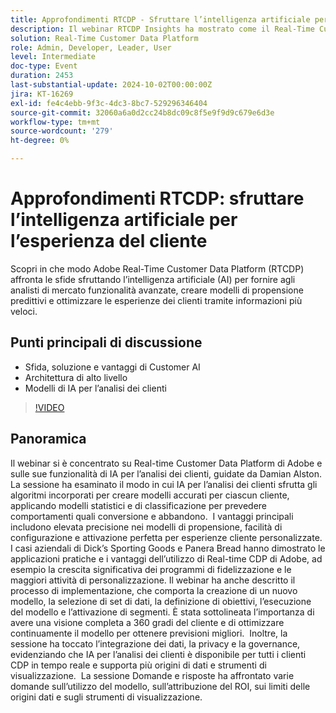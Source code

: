 ```yaml
---
title: Approfondimenti RTCDP - Sfruttare l’intelligenza artificiale per l’esperienza del cliente
description: Il webinar RTCDP Insights ha mostrato come il Real-Time Customer Data Platform di Adobe utilizza l’intelligenza artificiale per migliorare l’analisi di mercato, creare modelli predittivi e ottimizzare le esperienze dei clienti.
solution: Real-Time Customer Data Platform
role: Admin, Developer, Leader, User
level: Intermediate
doc-type: Event
duration: 2453
last-substantial-update: 2024-10-02T00:00:00Z
jira: KT-16269
exl-id: fe4c4ebb-9f3c-4dc3-8bc7-529296346404
source-git-commit: 32060a6a0d2cc24b8dc09c8f5e9f9d9c679e6d3e
workflow-type: tm+mt
source-wordcount: '279'
ht-degree: 0%

---
```


# Approfondimenti RTCDP: sfruttare l’intelligenza artificiale per l’esperienza del cliente

Scopri in che modo Adobe Real-Time Customer Data Platform (RTCDP) affronta le sfide sfruttando l’intelligenza artificiale (AI) per fornire agli analisti di mercato funzionalità avanzate, creare modelli di propensione predittivi e ottimizzare le esperienze dei clienti tramite informazioni più veloci.

## Punti principali di discussione

* Sfida, soluzione e vantaggi di Customer AI
* Architettura di alto livello
* Modelli di IA per l’analisi dei clienti

>[!VIDEO](https://video.tv.adobe.com/v/3434919/?learn=on)

## Panoramica

Il webinar si è concentrato su Real-time Customer Data Platform di Adobe e sulle sue funzionalità di IA per l’analisi dei clienti, guidate da Damian Alston. &#x200B; La sessione ha esaminato il modo in cui IA per l’analisi dei clienti sfrutta gli algoritmi incorporati per creare modelli accurati per ciascun cliente, applicando modelli statistici e di classificazione per prevedere comportamenti quali conversione e abbandono. &#x200B; I vantaggi principali includono elevata precisione nei modelli di propensione, facilità di configurazione e attivazione perfetta per esperienze cliente personalizzate. &#x200B;I casi aziendali di Dick’s Sporting Goods e Panera Bread hanno dimostrato le applicazioni pratiche e i vantaggi dell’utilizzo di Real-time CDP di Adobe, ad esempio la crescita significativa dei programmi di fidelizzazione e le maggiori attività di personalizzazione. Il webinar ha anche descritto il processo di implementazione, che comporta la creazione di un nuovo modello, la selezione di set di dati, la definizione di obiettivi, l’esecuzione del modello e l’attivazione di segmenti. È stata sottolineata l’importanza di avere una visione completa a 360 gradi del cliente e di ottimizzare continuamente il modello per ottenere previsioni migliori. &#x200B; Inoltre, la sessione ha toccato l’integrazione dei dati, la privacy e la governance, evidenziando che IA per l’analisi dei clienti è disponibile per tutti i clienti CDP in tempo reale e supporta più origini di dati e strumenti di visualizzazione. &#x200B; La sessione Domande e risposte ha affrontato varie domande sull’utilizzo del modello, sull’attribuzione del ROI, sui limiti delle origini dati e sugli strumenti di visualizzazione.
